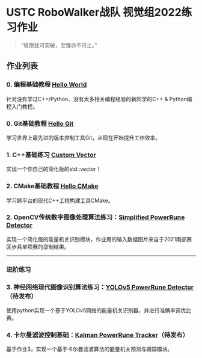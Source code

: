 # USTC RoboWalker战队 视觉组2022练习作业

> “极限犹可突破，至臻亦不可止。”



## 作业列表

### 0. 编程基础教程 [Hello World](./HW0-Hello_World)

针对没有学过C++/Python、没有太多相关编程经验的新同学的C++ & Python编程入门教程。

### 0. Git基础教程 [Hello Git](./HW0-Hello_Git)

学习世界上最先进的版本控制工具Git，从现在开始提升工作效率。


### 1. C++基础练习 [Custom Vector](./HW1-Custom_Vector)

实现一个你自己的简化版的std::vector！


### 2. CMake基础教程 [Hello CMake](./HW2-Hello_CMake)

学习跨平台的现代C++工程构建工具CMake。

### 2. OpenCV传统数字图像处理算法练习：[Simplified PowerRune Detector](./HW2-Simplified_PowerRune_Detector)

实现一个简化版的能量机关识别模块，作业用的输入数据图片来自于2021南部赛区步兵单项赛的录制结果。


---
### 进阶练习
### 3. 神经网络现代图像识别算法练习：[YOLOv5 PowerRune Detector](./HW3-Neural_Network_PowerRune_Detector/)（待发布）

使用python实现一个基于YOLOv5网络的能量机关识别器，并进行准确率调优比赛。

### 4. 卡尔曼滤波控制基础：[Kalman PowerRune Tracker](./HW4-Kalman_PowerRune_Tracker/)（待发布）

基于作业3，实现一个基于卡尔曼滤波算法的能量机关预测与跟踪模块。

